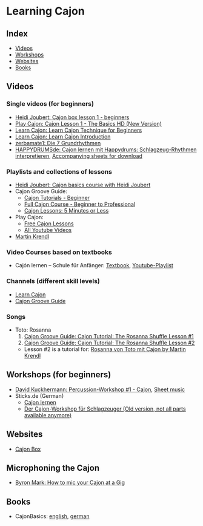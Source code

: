 # Learning Cajon

## Index
  * [Videos](#videos)
  * [Workshops](#workshops-for-beginners-)
  * [Websites](#websites)
  * [Books](#books)

## Videos

### Single videos (for beginners)
  * [Heidi Joubert: Cajon box lesson 1 - beginners](https://www.youtube.com/watch?v=q-12J-r4t30)
  * [Play Cajon: Cajon Lesson 1 - The Basics HD (New Version)](https://www.youtube.com/watch?v=ZjJncuj3WRc)
  * [Learn Cajon: Learn Cajon Technique for Beginners](https://www.youtube.com/watch?v=H7DSSFNzGD4)
  * [Learn Cajon: Learn Cajon Introduction](https://www.youtube.com/watch?v=9sH9Q1tn1s4)
  * [zerbamate1: Die 7 Grundrhythmen](https://www.youtube.com/watch?v=zwC4vNgdH24)
  * [HAPPYDRUMSde: Cajon lernen mit Happydrums: Schlagzeug-Rhythmen interpretieren](https://www.youtube.com/watch?v=eU_vyBvjiko#t=480), [Accompanying sheets for download](http://www.happydrums.de/cajon-lernen-drumset-grooves.htm)

### Playlists and collections of lessons
  * [Heidi Joubert: Cajon basics course with Heidi Joubert](https://www.youtube.com/playlist?list=PLD76DF13AA276424A)
  * Cajon Groove Guide:
    - [Cajon Tutorials - Beginner](https://www.youtube.com/playlist?list=PLkFTJa7bYzTg-K3nOtr4dzHhl8_CqmKG_)
    - [Full Cajon Course - Beginner to Professional](https://www.youtube.com/playlist?list=PLkFTJa7bYzThGL_78XSshBDbBR38NFiUc)
    - [Cajon Lessons: 5 Minutes or Less](https://www.youtube.com/playlist?list=PLkFTJa7bYzTiz11LnYucO6Ve9NzwDtWy2)
  * Play Cajon:
    - [Free Cajon Lessons](https://playcajon.org/free-lessons/)
    - [All Youtube Videos](https://www.youtube.com/user/DrumDivot/videos)
  * [Martin Krendl](https://www.youtube.com/user/makren0852/videos)

### Video Courses based on textbooks
  * Cajón lernen – Schule für Anfänger: [Textbook](http://leuwa.de/sortiment/unterrichtswerke/caj%C3%B3n/), [Youtube-Playlist](https://www.youtube.com/playlist?list=PL96ACF6850C91784E)

### Channels (different skill levels)
  * [Learn Cajon](https://www.youtube.com/channel/UCDhbP-B8G37_KOQX19Yb-Og)
  * [Cajon Groove Guide](https://www.youtube.com/channel/UCADnQYNdiDs-Dxgu66I6npQ)


### Songs
  * Toto: Rosanna
    1. [Cajon Groove Guide: Cajon Tutorial: The Rosanna Shuffle Lesson #1](https://www.youtube.com/watch?v=O7G0S8Z33Cc)
    2. [Cajon Groove Guide: Cajon Tutorial: The Rosanna Shuffle Lesson #2](https://www.youtube.com/watch?v=8QlcplsSr6I)
      * Lesson #2 is a tutorial for: [Rosanna von Toto mit Cajon by Martin Krendl](https://www.youtube.com/watch?v=2YnYgbb0U1g)

## Workshops (for beginners)
  * [David Kuckhermann: Percussion-Workshop #1 - Cajon](http://www.bonedo.de/artikel/einzelansicht/cajon-workshop-teil-1.html), [Sheet music ](http://www.bonedo.de/fileadmin/Images/Drums/Workshop/Cajon_Workshop/Noten_Bilder/cajon%20workshop%20noten.pdf)
  * Sticks.de (German)
    - [Cajon lernen](https://www.sticks.de/thema/cajon-lernen)
    - [Der Cajon-Workshop für Schlagzeuger (Old version, not all parts available anymore)](http://www.sticks.de/lessons/der-cajon-workshop-fuer-schlagzeuger/)


## Websites
  * [Cajon Box](http://www.cajonbox.com/)


## Microphoning the Cajon
  * [Byron Mark: How to mic your Cajon at a Gig](https://www.youtube.com/watch?v=7qO6FxWRHSI)

## Books
  * CajonBasics: [english](https://www.amazon.com/dp/3802408543/), [german](https://www.amazon.de/dp/3802407644)
